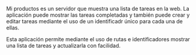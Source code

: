
Mi productos es un servidor que muestra una lista de tareas en la web. La aplicación puede mostrar las tareas completadas y también puede crear y editar tareas mediante el uso de un identificadr único para cada una de ellas.


Esta aplicación permite mediante el uso de rutas e identificadores mostrar una lista de tareas y actualizarla con facilidad.